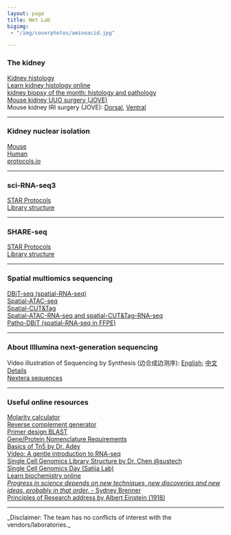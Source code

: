 ```yaml
---
layout: page
title: Wet Lab
bigimg:
 - "/img/coverphotos/aminoacid.jpg"

---
```


### The kidney
<a href="https://histology.siu.edu/crr/rnguide.htm" target="_blank">Kidney histology</a><br>
<a href="https://histology.medicine.umich.edu/resources/renal-system-quiz-5-0" target="_blank">Learn kidney histology online</a><br>
<a href="https://www.renalfellow.org/category/kidney-biopsy-of-the-month/" target="_blank">kidney biopsy of the month: histology and pathology</a><br>
<a href="https://app.jove.com/v/52559/a-murine-model-irreversible-reversible-unilateral-ureteric" target="_blank">Mouse kidney UUO surgery (JOVE)</a><br>
Mouse kidney IRI surgery (JOVE): <a href="https://app.jove.com/v/52559/a-murine-model-irreversible-reversible-unilateral-ureteric" target="_blank">Dorsal</a>, <a href="https://app.jove.com/v/51816/renal-ischaemia-reperfusion-injury-mouse-model-injury" target="_blank">Ventral</a><br>
<hr>

### Kidney nuclear isolation
<a href="https://doi.org/10.1016/j.xpro.2022.101904" target="_blank">Mouse</a><br>
<a href="https://doi.org/10.1016/j.xpro.2024.103049" target="_blank">Human</a><br>
<a href="https://www.protocols.io/view/nuclei-isolation-from-human-kidney-for-single-nucl-81wgbobnlpko/v1" target="_blank">protocols.io</a><br>
<hr>

### sci-RNA-seq3
<a href="https://doi.org/10.1016/j.xpro.2022.101904" target="_blank">STAR Protocols</a><br>
<a href="https://teichlab.github.io/scg_lib_structs/methods_html/sci-RNA-seq_family.html#sci-RNA-seq3" target="_blank">Library structure</a><br>
<hr>

### SHARE-seq
<a href="https://doi.org/10.1016/j.xpro.2024.103049" target="_blank">STAR Protocols</a><br>
<a href="https://teichlab.github.io/scg_lib_structs/methods_html/SHARE-seq.html" target="_blank">Library structure</a><br>
<hr>

### Spatial multiomics sequencing
<a href="https://doi.org/10.1016/j.cell.2020.10.026" target="_blank">DBiT-seq (spatial-RNA-seq)</a><br>
<a href="https://doi.org/10.1038/s41586-022-05094-1" target="_blank">Spatial-ATAC-seq</a><br>
<a href="https://doi.org/10.1126/science.abg7216" target="_blank">Spatial-CUT&Tag</a><br>
<a href="" target="_blank">Spatial-ATAC-RNA-seq and spatial-CUT&Tag-RNA-seq</a><br>
<a href="https://doi.org/10.1016/j.cell.2024.09.001" target="_blank">Patho-DBiT (spatial-RNA-seq in FFPE)</a><br>
<hr>

### About Illlumina next-generation sequencing
Video illustration of Sequencing by Synthesis (边合成边测序): <a href="https://www.youtube.com/watch?v=fCd6B5HRaZ8" target="_blank">English</a>; <a href="https://www.bilibili.com/video/BV1W44y1373N/?spm_id_from=333.337.search-card.all.click&vd_source=4bb94a4fe4816451654e056a90253e89" target="_blank">中文</a><br>
<a href="https://teichlab.github.io/scg_lib_structs/methods_html/Illumina.html" target="_blank">Details</a><br>
<a href="https://support-docs.illumina.com/SHARE/AdapterSequences/Content/SHARE/AdapterSeq/Nextera/SequencesNextera_Illumina.htm" target="_blank">Nextera sequences</a><br>
<hr>

### Useful online resources
<a href="https://www.endmemo.com/chem/molarity.php" target="_blank">Molarity calculator</a><br>
<a href="https://www.bioinformatics.org/sms/rev_comp.html" target="_blank">Reverse complement generator</a><br>
<a href="https://www.ncbi.nlm.nih.gov/tools/primer-blast/" target="_blank">Primer design BLAST</a><br>
<a href="https://academic.oup.com/molehr/pages/Gene_And_Protein_Nomenclature" target="_blank">Gene/Protein Nomenclature Requirements</a><br>
<a href="https://doi.org/10.1101/gr.275223.121" target="_blank">Basics of Tn5 by Dr. Adey</a><br>
<a href="https://www.youtube.com/watch?v=fCd6B5HRaZ8" target="_blank">Video: A gentle introduction to RNA-seq</a><br>
<a href="https://teichlab.github.io/scg_lib_structs/" target="_blank">Single Cell Genomics Library Structure by Dr. Chen @sustech</a><br>
<a href="https://satijalab.org/scgd24/" target="_blank">Single Cell Genomics Day (Satija Lab)</a><br>
<a href="https://employees.csbsju.edu/hjakubowski/classes/ch331/bcintro/default.html" target="_blank">Learn biochemistry online</a><br>
<a href="https://www.nature.com/articles/285358a0" target="_blank">_Progress in science depends on new techniques, new discoveries and new ideas, probably in that order._ - Sydney Brenner</a><br>
<a href="https://www.site.uottawa.ca/~yymao/misc/Einstein_PlanckBirthday.html" target="_blank">Principles of Research address by Albert Einstein (1918)</a><br>

<hr>
_Disclaimer: The team has no conflicts of interest with the vendors/laboratories._<br>
<br>
